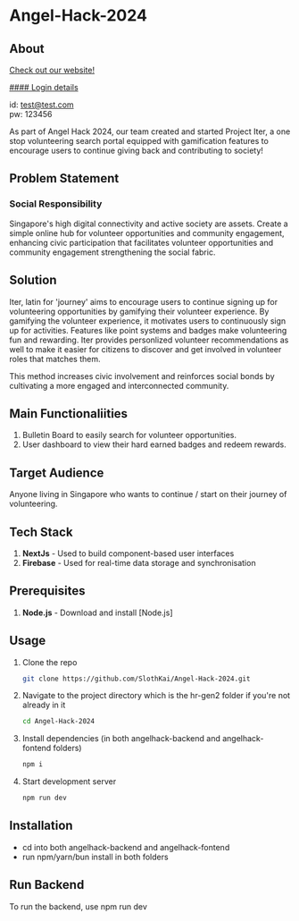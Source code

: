 ﻿# Angel-Hack-2024

## About

[Check out our website!](iter.owenlee.net)

<ins>#### Login details</ins>

id: test@test.com
<br>pw: 123456<br>

As part of Angel Hack 2024, our team created and started Project Iter, a one stop volunteering search portal equipped with gamification features to encourage users to continue giving back and contributing to society!

## Problem Statement

### Social Responsibility

Singapore's high digital connectivity and active society are assets. Create a simple online hub for volunteer opportunities and community engagement, enhancing civic participation that facilitates volunteer opportunities and community engagement strengthening the social fabric.

## Solution

Iter, latin for 'journey' aims to encourage users to continue signing up for volunteering opportunities by gamifying their volunteer experience. By gamifying the volunteer experience, it motivates users to continuously sign up for activities. Features like point systems and badges make volunteering fun and rewarding. Iter provides personlized volunteer recommendations as well to make it easier for citizens to discover and get involved in volunteer roles that matches them.

This method increases civic involvement and reinforces social bonds by cultivating a more engaged and interconnected community.

## Main Functionaliities

1. Bulletin Board to easily search for volunteer opportunities.
2. User dashboard to view their hard earned badges and redeem rewards.

## Target Audience

Anyone living in Singapore who wants to continue / start on their journey of volunteering.

## Tech Stack

1. **NextJs** - Used to build component-based user interfaces
2. **Firebase** - Used for real-time data storage and synchronisation

## Prerequisites

1. **Node.js** - Download and install [Node.js]

## Usage

1. Clone the repo

   ```bash
   git clone https://github.com/SlothKai/Angel-Hack-2024.git
   ```

2. Navigate to the project directory which is the hr-gen2 folder if you're not already in it

   ```bash
   cd Angel-Hack-2024
   ```

3. Install dependencies (in both angelhack-backend and angelhack-fontend folders)

   ```bash
   npm i
   ```

4. Start development server

   ```bash
   npm run dev
   ```

## Installation

- cd into both angelhack-backend and angelhack-fontend
- run npm/yarn/bun install in both folders

## Run Backend

To run the backend, use npm run dev
